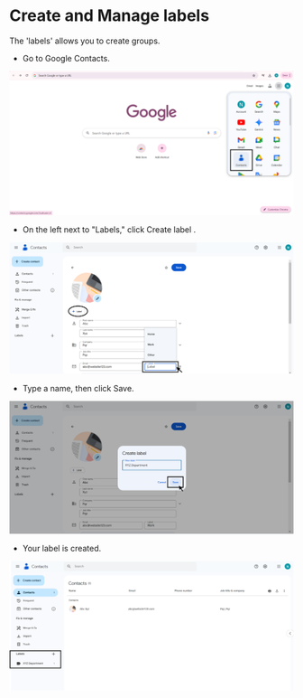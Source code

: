 # Create and Manage labels
The 'labels' allows you to create groups.
- Go to Google Contacts.

![google contacts](S1.png)
- On the left next to "Labels," click Create label .

 ![labels](S5.png)
  
- Type a name, then click Save.

![save](S6.png)

- Your label is created.
  
![label](S7.png)
